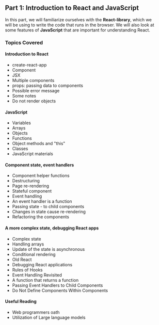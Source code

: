 ## Part 1: Introduction to React and JavaScript

In this part, we will familiarize ourselves with the **React-library**, which we will be using to write the code that runs in the browser. We will also look at some features of **JavaScript** that are important for understanding React.

### Topics Covered

#### Introduction to React
- create-react-app
- Component
- JSX
- Multiple components
- props: passing data to components
- Possible error message
- Some notes
- Do not render objects

#### JavaScript
- Variables
- Arrays
- Objects
- Functions
- Object methods and "this"
- Classes
- JavaScript materials

#### Component state, event handlers
- Component helper functions
- Destructuring
- Page re-rendering
- Stateful component
- Event handling
- An event handler is a function
- Passing state - to child components
- Changes in state cause re-rendering
- Refactoring the components

#### A more complex state, debugging React apps
- Complex state
- Handling arrays
- Update of the state is asynchronous
- Conditional rendering
- Old React
- Debugging React applications
- Rules of Hooks
- Event Handling Revisited
- A function that returns a function
- Passing Event Handlers to Child Components
- Do Not Define Components Within Components

#### Useful Reading
- Web programmers oath
- Utilization of Large language models
